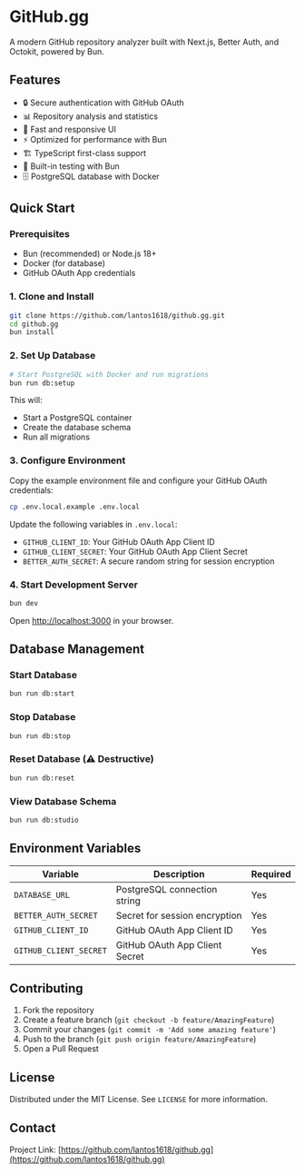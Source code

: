 # GitHub.gg

A modern GitHub repository analyzer built with Next.js, Better Auth, and Octokit, powered by Bun.

## Features

* 🔒 Secure authentication with GitHub OAuth
* 📊 Repository analysis and statistics
* 🚀 Fast and responsive UI
* ⚡ Optimized for performance with Bun
* 🏗️ TypeScript first-class support
* 🧪 Built-in testing with Bun
* 🗄️ PostgreSQL database with Docker

## Quick Start

### Prerequisites

* Bun (recommended) or Node.js 18+
* Docker (for database)
* GitHub OAuth App credentials

### 1. Clone and Install

```bash
git clone https://github.com/lantos1618/github.gg.git
cd github.gg
bun install
```

### 2. Set Up Database

```bash
# Start PostgreSQL with Docker and run migrations
bun run db:setup
```

This will:
- Start a PostgreSQL container
- Create the database schema
- Run all migrations

### 3. Configure Environment

Copy the example environment file and configure your GitHub OAuth credentials:

```bash
cp .env.local.example .env.local
```

Update the following variables in `.env.local`:
- `GITHUB_CLIENT_ID`: Your GitHub OAuth App Client ID
- `GITHUB_CLIENT_SECRET`: Your GitHub OAuth App Client Secret
- `BETTER_AUTH_SECRET`: A secure random string for session encryption

### 4. Start Development Server

```bash
bun dev
```

Open [http://localhost:3000](http://localhost:3000) in your browser.

## Database Management

### Start Database
```bash
bun run db:start
```

### Stop Database
```bash
bun run db:stop
```

### Reset Database (⚠️ Destructive)
```bash
bun run db:reset
```

### View Database Schema
```bash
bun run db:studio
```

## Environment Variables

| Variable | Description | Required |
|----------|-------------|----------|
| `DATABASE_URL` | PostgreSQL connection string | Yes |
| `BETTER_AUTH_SECRET` | Secret for session encryption | Yes |
| `GITHUB_CLIENT_ID` | GitHub OAuth App Client ID | Yes |
| `GITHUB_CLIENT_SECRET` | GitHub OAuth App Client Secret | Yes |

## Contributing

1. Fork the repository
2. Create a feature branch (`git checkout -b feature/AmazingFeature`)
3. Commit your changes (`git commit -m 'Add some amazing feature'`)
4. Push to the branch (`git push origin feature/AmazingFeature`)
5. Open a Pull Request

## License

Distributed under the MIT License. See `LICENSE` for more information.

## Contact

Project Link: [https://github.com/lantos1618/github.gg](https://github.com/lantos1618/github.gg)
